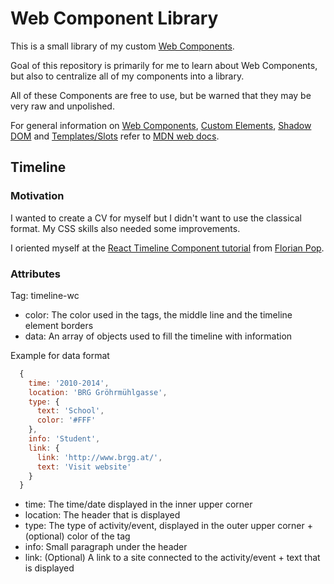 # Web Component Library

This is a small library of my custom [Web Components](https://developer.mozilla.org/en-US/docs/Web/Web_Components).

Goal of this repository is primarily for me to learn about Web Components, but also to centralize all of my components into a library.

All of these Components are free to use, but be warned that they may be very raw and unpolished.

For general information on [Web Components](https://developer.mozilla.org/en-US/docs/Web/Web_Components), [Custom Elements](https://developer.mozilla.org/en-US/docs/Web/Web_Components/Using_custom_elements), [Shadow DOM](https://developer.mozilla.org/en-US/docs/Web/Web_Components/Using_shadow_DOM) and [Templates/Slots](https://developer.mozilla.org/en-US/docs/Web/Web_Components/Using_templates_and_slots) refer to [MDN web docs](https://developer.mozilla.org/en-US/). 

## Timeline

### Motivation

I wanted to create a CV for myself but I didn't want to use the classical format.
My CSS skills also needed some improvements.

I oriented myself at the [React Timeline Component tutorial](https://www.florin-pop.com/blog/2019/04/how-to-create-a-timeline-with-react/) from [Florian Pop](https://www.florin-pop.com).

### Attributes

Tag: timeline-wc

- color: The color used in the tags, the middle line and the timeline element borders
- data: An array of objects used to fill the timeline with information

Example for data format

```js
  {
    time: '2010-2014',
    location: 'BRG Gröhrmühlgasse',
    type: {
      text: 'School',
      color: '#FFF'  
    },
    info: 'Student',
    link: {
      link: 'http://www.brgg.at/',
      text: 'Visit website'
    }
  }
```

- time: The time/date displayed in the inner upper corner
- location: The header that is displayed
- type: The type of activity/event, displayed in the outer upper corner + (optional) color of the tag
- info: Small paragraph under the header
- link: (Optional) A link to a site connected to the activity/event + text that is displayed